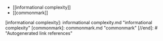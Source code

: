 - [[informational complexity]]
- [[commonmark]]

[//begin]: # "Autogenerated link references for markdown compatibility"
[informational complexity]: informational complexity.md "informational complexity"
[commonmark]: commonmark.md "commonmark"
[//end]: # "Autogenerated link references"

